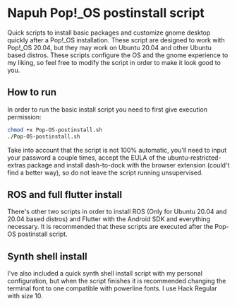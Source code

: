 # Napuh Pop!_OS postinstall script
Quick scripts to install basic packages and customize gnome desktop quickly after a Pop!_OS installation.
These script are designed to work with Pop!_OS 20.04, but they may work on Ubuntu 20.04 and other Ubuntu based distros. 
These scripts configure the OS and the gnome experience to my liking, so feel free to modify the script in order to make it look good to you. 
## How to run
In order to run the basic install script you need to first give execution permission:
```bash
chmod +x Pop-OS-postinstall.sh
./Pop-OS-postinstall.sh
```
Take into account that the script is not 100% automatic, you'll need to input your password a couple times, accept the EULA of the ubuntu-restricted-extras package and install dash-to-dock with the browser extension (could't find a better way), so do not leave the script running unsupervised.  
## ROS and full flutter install
There's other two scripts in order to install ROS (Only for Ubuntu 20.04 and 20.04 based distros) and Flutter with the Android SDK and everything necessary.
It is recommended that these scripts are executed after the Pop-OS postinstall script.

## Synth shell install
I've also included a quick synth shell install script with my personal configuration, but when the script finishes it is recommended changing the terminal font to one compatible with powerline fonts. I use Hack Regular with size 10.